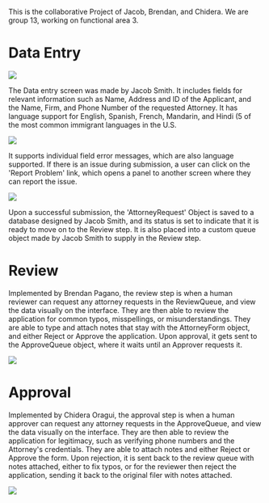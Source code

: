 This is the collaborative Project of Jacob, Brendan, and Chidera.
We are group 13, working on functional area 3.

**Data Entry**
==============

**![](https://github.com/loftzo/Immigrant-Attorney-Request/assets/58479250/b99db4b1-c132-4155-9144-f62ddae0f5d9)**

The Data entry screen was made by Jacob Smith. It includes fields for relevant information such as Name, Address and ID of the Applicant, and the Name, Firm, and Phone Number of the requested Attorney. It has language support for English, Spanish, French, Mandarin, and Hindi (5 of the most common immigrant languages in the U.S.

![](https://github.com/loftzo/Immigrant-Attorney-Request/assets/58479250/af3cee36-9993-4ceb-ad4b-9bbc489888a1)

It supports individual field error messages, which are also language supported. If there is an issue during submission, a user can click on the 'Report Problem' link, which opens a panel to another screen where they can report the issue.

![](https://github.com/loftzo/Immigrant-Attorney-Request/assets/58479250/a318ecbb-4992-420c-9339-9c7714379fad)

Upon a successful submission, the 'AttorneyRequest' Object is saved to a database designed by Jacob Smith, and its status is set to indicate that it is ready to move on to the Review step. It is also placed into a custom queue object made by Jacob Smith to supply in the Review step.

Review
======

Implemented by Brendan Pagano, the review step is when a human reviewer can request any attorney requests in the ReviewQueue, and view the data visually on the interface. They are then able to review the application for common typos, misspellings, or misunderstandings. They are able to type and attach notes that stay with the AttorneyForm object, and either Reject or Approve the application. Upon approval, it gets sent to the ApproveQueue object, where it waits until an Approver requests it.

![](https://github.com/loftzo/Immigrant-Attorney-Request/assets/58479250/8aa5627a-4b8b-420f-8872-de903cabf15a)

Approval
========

Implemented by Chidera Oragui, the approval step is when a human approver can request any attorney requests in the ApproveQueue, and view the data visually on the interface. They are then able to review the application for legitimacy, such as verifying phone numbers and the Attorney's credentials. They are able to attach notes and either Reject or Approve the form. Upon rejection, it is sent back to the review queue with notes attached, either to fix typos, or for the reviewer then reject the application, sending it back to the original filer with notes attached.

![](https://github.com/loftzo/Immigrant-Attorney-Request/assets/58479250/d5ec13ca-e5c3-4fce-a1d2-b13c31ff7dc5)
